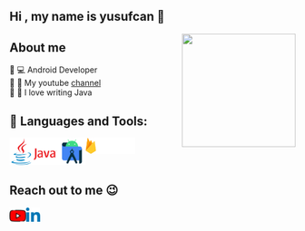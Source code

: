 <h2>Hi , my name is yusufcan 👋</h2>
<img src="https://media0.giphy.com/media/fSXkDRyNHgQ3xBbCOo/giphy.gif?cid=ecf05e47s9rk1wsyds6xuhqoqra0xtxwfy2ecdl9hdlt81s3&rid=giphy.gif&ct=g" align="right" width="200" height="200">

<h2>About me</h2>
<font> 🔘 💻 Android Developer</font><br>
<font> 🔘 👀 My youtube <a href="https://www.youtube.com/channel/UCigbkww1ioIfyuA7Ubsz2Zw" target="_blank"> channel</a> </font><br>
<font> 🔘 💙 I love writing Java</font></br>


<h2>🚀 Languages and Tools:</h2>
<img src="https://github.com/yusufcanstr/yusufcanstr/blob/main/java.png" width="86" height="48" align="left" />
<img src="https://github.com/yusufcanstr/yusufcanstr/blob/main/androidstudio.png" width="48" height="48" align="left" />
<img src="https://github.com/yusufcanstr/yusufcanstr/blob/main/firebase1.png" width="88" height="28" align="left" />


[youtube]: https://www.youtube.com/channel/UCigbkww1ioIfyuA7Ubsz2Zw
[linkedin]: https://www.linkedin.com/in/yusufcan-%C5%9Fent%C3%BCrk-a8a53a226/

<br><br><br>

<h2>Reach out to me 😉</h2>

[<img width="29" src="https://github.com/yusufcanstr/yusufcanstr/blob/main/youtube.png" align="left" />][youtube]
[<img width="25" src="https://github.com/yusufcanstr/yusufcanstr/blob/main/linkedin.png" align="left" />][linkedin]
